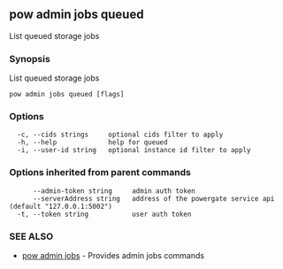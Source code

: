 ## pow admin jobs queued

List queued storage jobs

### Synopsis

List queued storage jobs

```
pow admin jobs queued [flags]
```

### Options

```
  -c, --cids strings     optional cids filter to apply
  -h, --help             help for queued
  -i, --user-id string   optional instance id filter to apply
```

### Options inherited from parent commands

```
      --admin-token string     admin auth token
      --serverAddress string   address of the powergate service api (default "127.0.0.1:5002")
  -t, --token string           user auth token
```

### SEE ALSO

* [pow admin jobs](pow_admin_jobs.md)	 - Provides admin jobs commands

